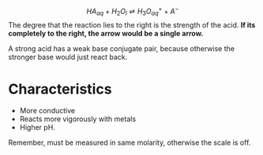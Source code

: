 $$HA_{aq} + H_{2}O_{l} \rightleftharpoons H_{3}O^{+}_{aq} + A^{-}$$
The degree that the reaction lies to the right is the strength of the acid. 
**If its completely to the right, the arrow would be a single arrow.**

A strong acid has a weak base conjugate pair, because otherwise the stronger base would just react back.
# Characteristics
- More conductive
- Reacts more vigorously with metals
- Higher pH.

Remember, must be measured in same molarity, otherwise the scale is off.